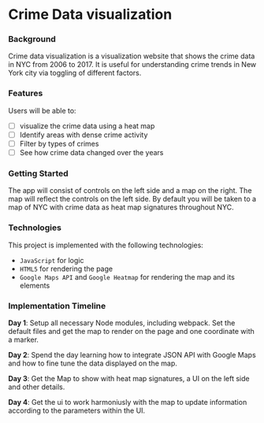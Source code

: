 # Crime Data visualization


### Background

Crime data visualization is a visualization website that shows the crime data in NYC from 2006 to 2017. It is useful for 
understanding crime trends in New York city via toggling of different factors. 


### Features  

Users will be able to:
- [ ] visualize the crime data using a heat map
- [ ] Identify areas with dense crime activity
- [ ] Filter by types of crimes
- [ ] See how crime data changed over the years

### Getting Started

The app will consist of controls on the left side and a map on the right. The map will reflect the controls on the left side.
By default you will be taken to a map of NYC with crime data as heat map signatures throughout NYC.



### Technologies

This project is implemented with the following technologies:

- `JavaScript` for logic
- `HTML5` for rendering the page
- `Google Maps API` and `Google Heatmap` for rendering the map and its elements


### Implementation Timeline 

**Day 1**: Setup all necessary Node modules, including webpack. Set the default files and get the map to render on the page and one 
coordinate with a marker.

**Day 2**: Spend the day learning how to integrate JSON API with Google Maps and how to fine tune the data displayed on the map.

**Day 3**: Get the Map to show with heat map signatures, a UI on the left side and other details.

**Day 4**: Get the ui to work harmoniusly with the map to update information according to the parameters within the UI.
